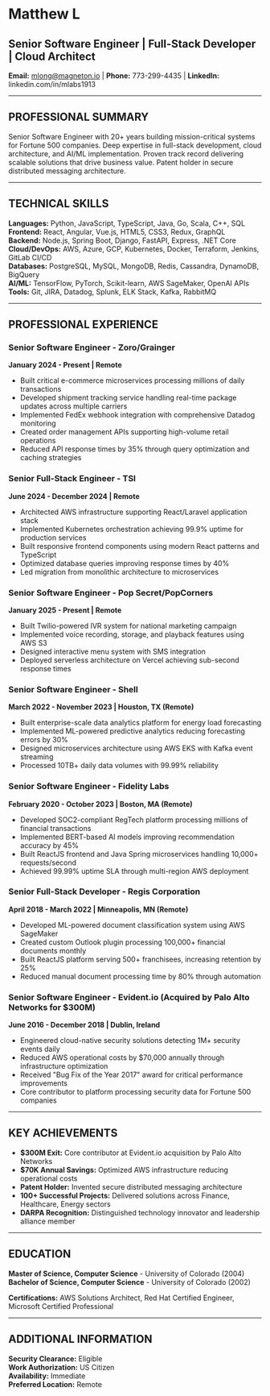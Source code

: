 # Matthew L
## Senior Software Engineer | Full-Stack Developer | Cloud Architect

**Email:** mlong@magneton.io | **Phone:** 773-299-4435 | **LinkedIn:** linkedin.com/in/mlabs1913

---

## PROFESSIONAL SUMMARY

Senior Software Engineer with 20+ years building mission-critical systems for Fortune 500 companies. Deep expertise in full-stack development, cloud architecture, and AI/ML implementation. Proven track record delivering scalable solutions that drive business value. Patent holder in secure distributed messaging architecture.

---

## TECHNICAL SKILLS

**Languages:** Python, JavaScript, TypeScript, Java, Go, Scala, C++, SQL  
**Frontend:** React, Angular, Vue.js, HTML5, CSS3, Redux, GraphQL  
**Backend:** Node.js, Spring Boot, Django, FastAPI, Express, .NET Core  
**Cloud/DevOps:** AWS, Azure, GCP, Kubernetes, Docker, Terraform, Jenkins, GitLab CI/CD  
**Databases:** PostgreSQL, MySQL, MongoDB, Redis, Cassandra, DynamoDB, BigQuery  
**AI/ML:** TensorFlow, PyTorch, Scikit-learn, AWS SageMaker, OpenAI APIs  
**Tools:** Git, JIRA, Datadog, Splunk, ELK Stack, Kafka, RabbitMQ  

---

## PROFESSIONAL EXPERIENCE

### Senior Software Engineer - Zoro/Grainger
**January 2024 - Present | Remote**
- Built critical e-commerce microservices processing millions of daily transactions
- Developed shipment tracking service handling real-time package updates across multiple carriers
- Implemented FedEx webhook integration with comprehensive Datadog monitoring
- Created order management APIs supporting high-volume retail operations
- Reduced API response times by 35% through query optimization and caching strategies

### Senior Full-Stack Engineer - TSI
**June 2024 - December 2024 | Remote**
- Architected AWS infrastructure supporting React/Laravel application stack
- Implemented Kubernetes orchestration achieving 99.9% uptime for production services
- Built responsive frontend components using modern React patterns and TypeScript
- Optimized database queries improving response times by 40%
- Led migration from monolithic architecture to microservices

### Senior Software Engineer - Pop Secret/PopCorners
**January 2025 - Present | Remote**
- Built Twilio-powered IVR system for national marketing campaign
- Implemented voice recording, storage, and playback features using AWS S3
- Designed interactive menu system with SMS integration
- Deployed serverless architecture on Vercel achieving sub-second response times

### Senior Software Engineer - Shell
**March 2022 - November 2023 | Houston, TX (Remote)**
- Built enterprise-scale data analytics platform for energy load forecasting
- Implemented ML-powered predictive analytics reducing forecasting errors by 30%
- Designed microservices architecture using AWS EKS with Kafka event streaming
- Processed 10TB+ daily data volumes with 99.99% reliability

### Senior Software Engineer - Fidelity Labs
**February 2020 - October 2023 | Boston, MA (Remote)**
- Developed SOC2-compliant RegTech platform processing millions of financial transactions
- Implemented BERT-based AI models improving recommendation accuracy by 45%
- Built ReactJS frontend and Java Spring microservices handling 10,000+ requests/second
- Achieved 99.99% uptime SLA through multi-region AWS deployment

### Senior Full-Stack Developer - Regis Corporation
**April 2018 - March 2022 | Minneapolis, MN (Remote)**
- Developed ML-powered document classification system using AWS SageMaker
- Created custom Outlook plugin processing 100,000+ financial documents monthly
- Built ReactJS platform serving 500+ franchisees, increasing retention by 25%
- Reduced manual document processing time by 80% through automation

### Senior Software Engineer - Evident.io (Acquired by Palo Alto Networks for $300M)
**June 2016 - December 2018 | Dublin, Ireland**
- Engineered cloud-native security solutions detecting 1M+ security events daily
- Reduced AWS operational costs by $70,000 annually through infrastructure optimization
- Received "Bug Fix of the Year 2017" award for critical performance improvements
- Core contributor to platform processing security data for Fortune 500 companies

---

## KEY ACHIEVEMENTS

- **$300M Exit:** Core contributor at Evident.io acquisition by Palo Alto Networks
- **$70K Annual Savings:** Optimized AWS infrastructure reducing operational costs
- **Patent Holder:** Invented secure distributed messaging architecture
- **100+ Successful Projects:** Delivered solutions across Finance, Healthcare, Energy sectors
- **DARPA Recognition:** Distinguished technology innovator and leadership alliance member

---

## EDUCATION

**Master of Science, Computer Science** - University of Colorado (2004)  
**Bachelor of Science, Computer Science** - University of Colorado (2002)

**Certifications:** AWS Solutions Architect, Red Hat Certified Engineer, Microsoft Certified Professional

---

## ADDITIONAL INFORMATION

**Security Clearance:** Eligible  
**Work Authorization:** US Citizen  
**Availability:** Immediate  
**Preferred Location:** Remote